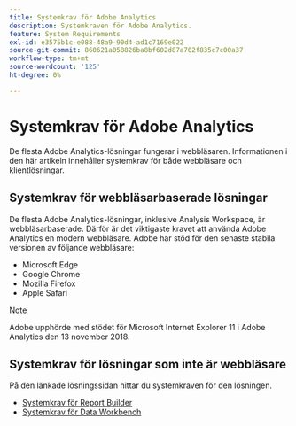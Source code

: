 ```yaml
---
title: Systemkrav för Adobe Analytics
description: Systemkraven för Adobe Analytics.
feature: System Requirements
exl-id: e3575b1c-e088-48a9-90d4-ad1c7169e022
source-git-commit: 860621a058826ba8bf602d87a702f835c7c00a37
workflow-type: tm+mt
source-wordcount: '125'
ht-degree: 0%

---
```


# Systemkrav för Adobe Analytics

De flesta Adobe Analytics-lösningar fungerar i webbläsaren. Informationen i den här artikeln innehåller systemkrav för både webbläsare och klientlösningar.

## Systemkrav för webbläsarbaserade lösningar

De flesta Adobe Analytics-lösningar, inklusive Analysis Workspace, är webbläsarbaserade. Därför är det viktigaste kravet att använda Adobe Analytics en modern webbläsare. Adobe har stöd för den senaste stabila versionen av följande webbläsare:

* Microsoft Edge
* Google Chrome
* Mozilla Firefox
* Apple Safari

>[!NOTE]
>
>Adobe upphörde med stödet för Microsoft Internet Explorer 11 i Adobe Analytics den 13 november 2018.

## Systemkrav för lösningar som inte är webbläsare

På den länkade lösningssidan hittar du systemkraven för den lösningen.

* [Systemkrav för Report Builder](/help/analyze/report-builder/setup/system-requirements.md)
* [Systemkrav för Data Workbench](https://experienceleague.adobe.com/docs/data-workbench/using/install/c-data-workbench-client-install.html)
